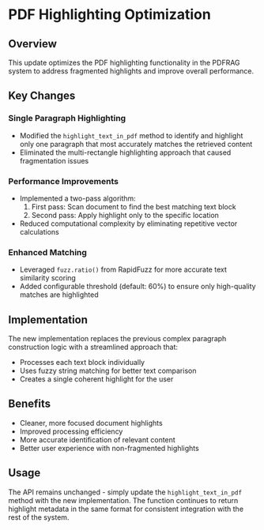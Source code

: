 # PDF Highlighting Optimization

## Overview
This update optimizes the PDF highlighting functionality in the PDFRAG system to address fragmented highlights and improve overall performance.

## Key Changes

### Single Paragraph Highlighting
- Modified the `highlight_text_in_pdf` method to identify and highlight only one paragraph that most accurately matches the retrieved content
- Eliminated the multi-rectangle highlighting approach that caused fragmentation issues

### Performance Improvements
- Implemented a two-pass algorithm:
  1. First pass: Scan document to find the best matching text block
  2. Second pass: Apply highlight only to the specific location
- Reduced computational complexity by eliminating repetitive vector calculations

### Enhanced Matching
- Leveraged `fuzz.ratio()` from RapidFuzz for more accurate text similarity scoring
- Added configurable threshold (default: 60%) to ensure only high-quality matches are highlighted

## Implementation
The new implementation replaces the previous complex paragraph construction logic with a streamlined approach that:
- Processes each text block individually
- Uses fuzzy string matching for better text comparison
- Creates a single coherent highlight for the user

## Benefits
- Cleaner, more focused document highlights
- Improved processing efficiency
- More accurate identification of relevant content
- Better user experience with non-fragmented highlights

## Usage
The API remains unchanged - simply update the `highlight_text_in_pdf` method with the new implementation. The function continues to return highlight metadata in the same format for consistent integration with the rest of the system.
